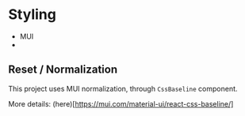# Styling

- MUI
-

## Reset / Normalization

This project uses MUI normalization, through `CssBaseline` component.

More details: (here)[https://mui.com/material-ui/react-css-baseline/]
